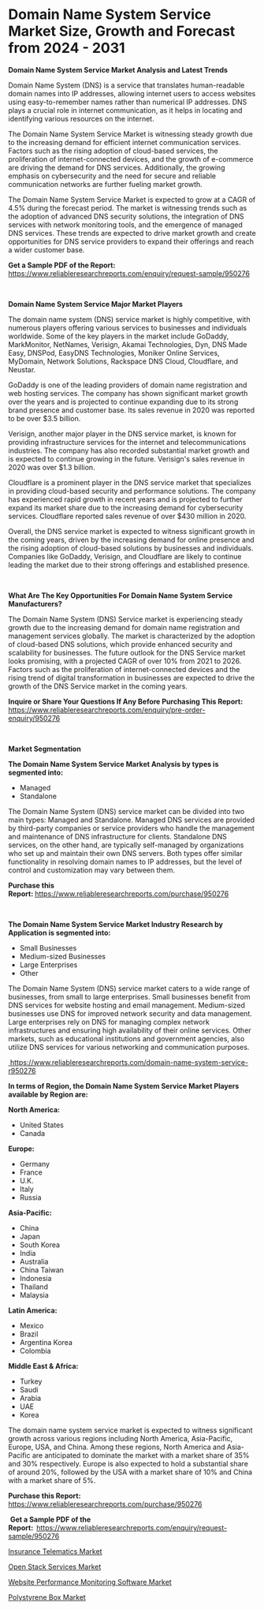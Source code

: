 <p><h1>Domain Name System Service Market Size, Growth and Forecast from 2024 - 2031</h1></p><p><strong>Domain Name System Service Market Analysis and Latest Trends</strong></p>
<p><p>Domain Name System (DNS) is a service that translates human-readable domain names into IP addresses, allowing internet users to access websites using easy-to-remember names rather than numerical IP addresses. DNS plays a crucial role in internet communication, as it helps in locating and identifying various resources on the internet.</p><p>The Domain Name System Service Market is witnessing steady growth due to the increasing demand for efficient internet communication services. Factors such as the rising adoption of cloud-based services, the proliferation of internet-connected devices, and the growth of e-commerce are driving the demand for DNS services. Additionally, the growing emphasis on cybersecurity and the need for secure and reliable communication networks are further fueling market growth.</p><p>The Domain Name System Service Market is expected to grow at a CAGR of 4.5% during the forecast period. The market is witnessing trends such as the adoption of advanced DNS security solutions, the integration of DNS services with network monitoring tools, and the emergence of managed DNS services. These trends are expected to drive market growth and create opportunities for DNS service providers to expand their offerings and reach a wider customer base.</p></p>
<p><strong>Get a Sample PDF of the Report:&nbsp;</strong> <a href="https://www.reliableresearchreports.com/enquiry/request-sample/950276">https://www.reliableresearchreports.com/enquiry/request-sample/950276</a></p>
<p>&nbsp;</p>
<p><strong>Domain Name System Service Major Market Players</strong></p>
<p><p>The domain name system (DNS) service market is highly competitive, with numerous players offering various services to businesses and individuals worldwide. Some of the key players in the market include GoDaddy, MarkMonitor, NetNames, Verisign, Akamai Technologies, Dyn, DNS Made Easy, DNSPod, EasyDNS Technologies, Moniker Online Services, MyDomain, Network Solutions, Rackspace DNS Cloud, Cloudflare, and Neustar.</p><p>GoDaddy is one of the leading providers of domain name registration and web hosting services. The company has shown significant market growth over the years and is projected to continue expanding due to its strong brand presence and customer base. Its sales revenue in 2020 was reported to be over $3.5 billion.</p><p>Verisign, another major player in the DNS service market, is known for providing infrastructure services for the internet and telecommunications industries. The company has also recorded substantial market growth and is expected to continue growing in the future. Verisign's sales revenue in 2020 was over $1.3 billion.</p><p>Cloudflare is a prominent player in the DNS service market that specializes in providing cloud-based security and performance solutions. The company has experienced rapid growth in recent years and is projected to further expand its market share due to the increasing demand for cybersecurity services. Cloudflare reported sales revenue of over $430 million in 2020.</p><p>Overall, the DNS service market is expected to witness significant growth in the coming years, driven by the increasing demand for online presence and the rising adoption of cloud-based solutions by businesses and individuals. Companies like GoDaddy, Verisign, and Cloudflare are likely to continue leading the market due to their strong offerings and established presence.</p></p>
<p>&nbsp;</p>
<p><strong>What Are The Key Opportunities For Domain Name System Service Manufacturers?</strong></p>
<p><p>The Domain Name System (DNS) Service market is experiencing steady growth due to the increasing demand for domain name registration and management services globally. The market is characterized by the adoption of cloud-based DNS solutions, which provide enhanced security and scalability for businesses. The future outlook for the DNS Service market looks promising, with a projected CAGR of over 10% from 2021 to 2026. Factors such as the proliferation of internet-connected devices and the rising trend of digital transformation in businesses are expected to drive the growth of the DNS Service market in the coming years.</p></p>
<p><strong>Inquire or Share Your Questions If Any Before Purchasing This Report:</strong> <a href="https://www.reliableresearchreports.com/enquiry/pre-order-enquiry/950276">https://www.reliableresearchreports.com/enquiry/pre-order-enquiry/950276</a></p>
<p>&nbsp;</p>
<p><strong>Market Segmentation</strong></p>
<p><strong>The Domain Name System Service Market Analysis by types is segmented into:</strong></p>
<p><ul><li>Managed</li><li>Standalone</li></ul></p>
<p><p>The Domain Name System (DNS) service market can be divided into two main types: Managed and Standalone. Managed DNS services are provided by third-party companies or service providers who handle the management and maintenance of DNS infrastructure for clients. Standalone DNS services, on the other hand, are typically self-managed by organizations who set up and maintain their own DNS servers. Both types offer similar functionality in resolving domain names to IP addresses, but the level of control and customization may vary between them.</p></p>
<p><strong>Purchase this Report:&nbsp;</strong><a href="https://www.reliableresearchreports.com/purchase/950276">https://www.reliableresearchreports.com/purchase/950276</a></p>
<p>&nbsp;</p>
<p><strong>The Domain Name System Service Market Industry Research by Application is segmented into:</strong></p>
<p><ul><li>Small Businesses</li><li>Medium-sized Businesses</li><li>Large Enterprises</li><li>Other</li></ul></p>
<p><p>The Domain Name System (DNS) service market caters to a wide range of businesses, from small to large enterprises. Small businesses benefit from DNS services for website hosting and email management. Medium-sized businesses use DNS for improved network security and data management. Large enterprises rely on DNS for managing complex network infrastructures and ensuring high availability of their online services. Other markets, such as educational institutions and government agencies, also utilize DNS services for various networking and communication purposes.</p></p>
<p><a href="https://www.reliableresearchreports.com/domain-name-system-service-r950276">&nbsp;https://www.reliableresearchreports.com/domain-name-system-service-r950276</a></p>
<p><strong>In terms of Region, the Domain Name System Service Market Players available by Region are:</strong></p>
<p>
    <p> <strong> North America: </strong>
        <ul>
            <li>United States</li>
            <li>Canada</li>
        </ul>
        </p> 
    <p> <strong> Europe: </strong>
        <ul>
            <li>Germany</li>
            <li>France</li>
            <li>U.K.</li>
            <li>Italy</li>
            <li>Russia</li>
        </ul>
        </p> 
    <p> <strong> Asia-Pacific: </strong>
        <ul>
            <li>China</li>
            <li>Japan</li>
            <li>South Korea</li>
            <li>India</li>
            <li>Australia</li>
            <li>China Taiwan</li>
            <li>Indonesia</li>
            <li>Thailand</li>
            <li>Malaysia</li>
        </ul>
        </p> 
    <p> <strong> Latin America: </strong>
        <ul>
            <li>Mexico</li>
            <li>Brazil</li>
            <li>Argentina Korea</li>
            <li>Colombia</li>
        </ul>
        </p> 
    <p> <strong> Middle East & Africa: </strong>
        <ul>
            <li>Turkey</li>
            <li>Saudi</li>
            <li>Arabia</li>
            <li>UAE</li>
            <li>Korea</li>
        </ul>
    </p>
    </p>
<p><p>The domain name system service market is expected to witness significant growth across various regions including North America, Asia-Pacific, Europe, USA, and China. Among these regions, North America and Asia-Pacific are anticipated to dominate the market with a market share of 35% and 30% respectively. Europe is also expected to hold a substantial share of around 20%, followed by the USA with a market share of 10% and China with a market share of 5%.</p></p>
<p><strong>Purchase this Report: </strong><a href="https://www.reliableresearchreports.com/purchase/950276">https://www.reliableresearchreports.com/purchase/950276</a></p>
<p>&nbsp;<strong>Get a Sample PDF of the Report:&nbsp;&nbsp;</strong><a href="https://www.reliableresearchreports.com/enquiry/request-sample/950276">https://www.reliableresearchreports.com/enquiry/request-sample/950276</a></p>
<p><strong></strong></p>
<p><p><a href="https://github.com/gamblestampleyjenny50m5sl6/Market-Research-Report-List-2/blob/main/insurance-telematics-market.md">Insurance Telematics Market</a></p><p><a href="https://github.com/nicholepatriciadoylenwnrjr0/Market-Research-Report-List-2/blob/main/open-stack-services-market.md">Open Stack Services Market</a></p><p><a href="https://www.linkedin.com/pulse/website-performance-monitoring-software-market-insight-qfdde">Website Performance Monitoring Software Market</a></p><p><a href="https://www.linkedin.com/pulse/polystyrene-box-market-report-reveals-latest-trends-growth-8wntf">Polystyrene Box Market</a></p></p>